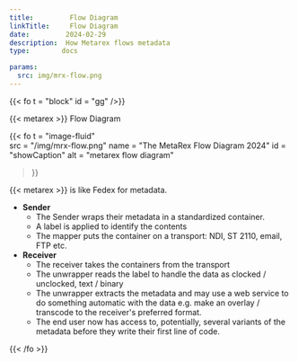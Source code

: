 ```yaml
---
title:         Flow Diagram
linkTitle:     Flow Diagram
date:         2024-02-29
description:  How Metarex flows metadata
type:        docs

params:
  src: img/mrx-flow.png
---
```


{{< fo t = "block" 
    id = "gg" 
/>}}

<div class="ui center aligned header">{{< metarex >}} Flow Diagram</div>

{{< fo t = "image-fluid"  
    src = "/img/mrx-flow.png" 
    name = "The MetaRex Flow Diagram 2024" 
    id = "showCaption" 
    alt = "metarex flow diagram"
>}}

{{< metarex >}} is like Fedex for metadata.

* **Sender**
  * The Sender wraps their metadata in a standardized container.
  * A label is applied to identify the contents
  * The mapper puts the container on a transport: NDI, ST 2110, email, FTP etc.
* **Receiver**
  * The receiver takes the containers from the transport
  * The unwrapper reads the label to handle the data as clocked / unclocked,
    text / binary
  * The unwrapper extracts the metadata and may use a web service to do something
    automatic with the data e.g. make an overlay / transcode to the receiver's
    preferred format.
  * The end user now has access to, potentially, several variants of the metadata
    before they write their first line of code.

{{< /fo >}}